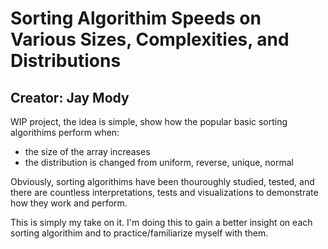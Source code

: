 # Sorting Algorithim Speeds on Various Sizes, Complexities, and Distributions
## Creator: Jay Mody

WIP project, the idea is simple, show how the popular basic sorting algorithims perform when:
- the size of the array increases
- the distribution is changed from uniform, reverse, unique, normal

Obviously, sorting algorithims have been thouroughly studied, tested, and there are countless interpretations, tests and visualizations to demonstrate how they work and perform. 

This is simply my take on it. I'm doing this to gain a better insight on each sorting algorithim and to practice/familiarize myself with them.